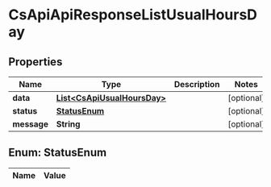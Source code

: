 
# CsApiApiResponseListUsualHoursDay

## Properties
Name | Type | Description | Notes
------------ | ------------- | ------------- | -------------
**data** | [**List&lt;CsApiUsualHoursDay&gt;**](CsApiUsualHoursDay.md) |  |  [optional]
**status** | [**StatusEnum**](#StatusEnum) |  |  [optional]
**message** | **String** |  |  [optional]


<a name="StatusEnum"></a>
## Enum: StatusEnum
Name | Value
---- | -----



